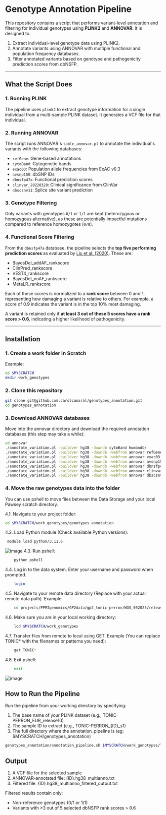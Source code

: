 # Genotype Annotation Pipeline

This repository contains a script that performs variant-level annotation and filtering for individual genotypes using **PLINK2** and **ANNOVAR**. It is designed to:

1. Extract individual-level genotype data using PLINK2.
2. Annotate variants using ANNOVAR with multiple functional and population frequency databases.
3. Filter annotated variants based on genotype and pathogenicity prediction scores from dbNSFP.

---

## What the Script Does

### 1. **Running PLINK**
The pipeline uses `plink2` to extract genotype information for a single individual from a multi-sample PLINK dataset. It generates a VCF file for that individual.

### 2. **Running ANNOVAR**
The script runs ANNOVAR's `table_annovar.pl` to annotate the individual's variants with the following databases:

- `refGene`: Gene-based annotations
- `cytoBand`: Cytogenetic bands
- `exac03`: Population allele frequencies from ExAC v0.3
- `avsnp150`: dbSNP IDs
- `dbnsfp47a`: Functional prediction scores
- `clinvar_20220320`: Clinical significance from ClinVar
- `dbscsnv11`: Splice site variant prediction

### 3. **Genotype Filtering**
Only variants with genotypes `0/1` or `1/1` are kept (heterozygous or homozygous alternative), as these are potentially impactful mutations compared to reference homozygotes (`0/0`).

### 4. **Functional Score Filtering**
From the `dbnsfp47a` database, the pipeline selects the **top five performing prediction scores** as evaluated by [Liu et al. (2020)](https://genomemedicine.biomedcentral.com/articles/10.1186/s13073-020-00803-9). These are:

- BayesDel_addAF_rankscore
- ClinPred_rankscore
- VEST4_rankscore
- BayesDel_noAF_rankscore
- MetaLR_rankscore

Each of these scores is normalized to a **rank score** between 0 and 1, representing how damaging a variant is relative to others. For example, a score of 0.9 indicates the variant is in the top 10% most damaging.

A variant is retained only if **at least 3 out of these 5 scores have a rank score > 0.6**, indicating a higher likelihood of pathogenicity.

---

## Installation

### 1. Create a work folder in Scratch
Example:
```bash
cd $MYSCRATCH
mkdir work_genotypes
````

### 2. Clone this repository

```bash
git clone git@github.com:carolcamaral/genotypes_annotation.git
cd genotypes_annotation
````

### 3. Download ANNOVAR databases
Move into the annovar directory and download the required annotation databases (this step may take a while):
```bash
cd annovar
./annotate_variation.pl -buildver hg38 -downdb cytoBand humandb/
./annotate_variation.pl -buildver hg38 -downdb -webfrom annovar refGene humandb/
./annotate_variation.pl -buildver hg38 -downdb -webfrom annovar exac03 humandb/
./annotate_variation.pl -buildver hg38 -downdb -webfrom annovar avsnp150 humandb/
./annotate_variation.pl -buildver hg38 -downdb -webfrom annovar dbnsfp47a humandb/
./annotate_variation.pl -buildver hg38 -downdb -webfrom annovar clinvar_20220320 humandb/
./annotate_variation.pl -buildver hg38 -downdb -webfrom annovar dbscsnv11 humandb/
````

### 4. Move the raw genotypes data into the folder
You can use pshell to move files between the Data Storage and your local Pawsey scratch directory.

   4.1. Navigate to your project folder:
   ```bash
   cd $MYSCRATCH/work_genotypes/genotypes_annotation
   ````
   4.2. Load Python module (Check available Python versions):
   ```bash
    module load python/3.11.6
   ````
   ![image](https://github.com/user-attachments/assets/c10f996d-4ed5-489a-8028-a72513199025)
   4.3. Run pshell:
   ```bash
       python pshell 
   ````
   4.4. Log in to the data system. Enter your username and password when prompted.
   ```bash
       login 
   ````
   4.5. Navigate to your remote data directory (Replace with your actual remote data path). Example:
   ```bash
       cd projects/PPMIgenomics/GP2data/gp2_tonic-perron/WGS_052025/release10/raw-genotypes/EUR/
   ````
   4.6. Make sure you are in your local working directory:
   ```bash
       lcd $MYSCRATCH/work_genotypes
   ````
   4.7. Transfer files from remote to local using GET. Example (You can replace TONIC* with the filenames or patterns you need):
   ```bash
       get TONIC*
   ````
   4.8. Exit pshell:
   ```bash
       exit
   ````
   ![image](https://github.com/user-attachments/assets/017ff839-5f2b-48b0-b919-4b12f578ad7f)


## How to Run the Pipeline
Run the pipeline from your working directory by specifying:
1. The base name of your PLINK dataset (e.g., TONIC-PERRON_EUR_release10)
2. The sample ID to extract (e.g., TONIC-PERRON_{ID}_s1)
3. The full directory where the annotation_pipeline is (eg: $MYSCRATCH/genotypes_annotation)

```bash
genotypes_annotation/annotation_pipeline.sh $MYSCRATCH/work_genotypes/TONIC-PERRON_EUR_release10 TONIC-PERRON_{ID}_s1 $MYSCRATCH/genotypes_annotation
````

## Output
1. A VCF file for the selected sample
2. ANNOVAR-annotated file: {ID}.hg38_multianno.txt
3. Filtered file: {ID}.hg38_multianno_filtered_output.txt

Filtered results contain only:
- Non-reference genotypes (0/1 or 1/1)
- Variants with ≥3 out of 5 selected dbNSFP rank scores > 0.6
